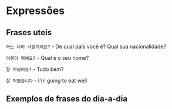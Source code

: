 # Expressões

## Frases uteis

``어느 나라 사람이에요?`` - De qual país você é? Qual sua nacionalidade?

``이름이 뭐예요?`` - Qual é o seu nome?

`잘 지냈어요?` - Tudo bem?

`잘 먹껬습니다` - I'm going to eat well

## Exemplos de frases do dia-a-dia